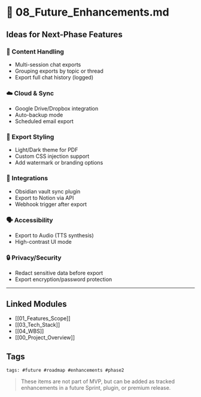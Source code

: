 # 🔮 08_Future_Enhancements.md

## Ideas for Next-Phase Features

### 📂 Content Handling
- Multi-session chat exports
- Grouping exports by topic or thread
- Export full chat history (logged)

### ☁️ Cloud & Sync
- Google Drive/Dropbox integration
- Auto-backup mode
- Scheduled email export

### 🎨 Export Styling
- Light/Dark theme for PDF
- Custom CSS injection support
- Add watermark or branding options

### 🧠 Integrations
- Obsidian vault sync plugin
- Export to Notion via API
- Webhook trigger after export

### 🗣️ Accessibility
- Export to Audio (TTS synthesis)
- High-contrast UI mode

### 🔒 Privacy/Security
- Redact sensitive data before export
- Export encryption/password protection

---

## Linked Modules
- [[01_Features_Scope]]
- [[03_Tech_Stack]]
- [[04_WBS]]
- [[00_Project_Overview]]

## Tags
`tags: #future #roadmap #enhancements #phase2`

> These items are not part of MVP, but can be added as tracked enhancements in a future Sprint, plugin, or premium release.

